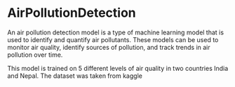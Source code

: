 # AirPollutionDetection
An air pollution detection model is a type of machine learning model that is used to identify and quantify air pollutants. These models can be used to monitor air quality, identify sources of pollution, and track trends in air pollution over time.

This model is trained on 5 different levels of air quality in two countries India and Nepal. The dataset was taken from kaggle
